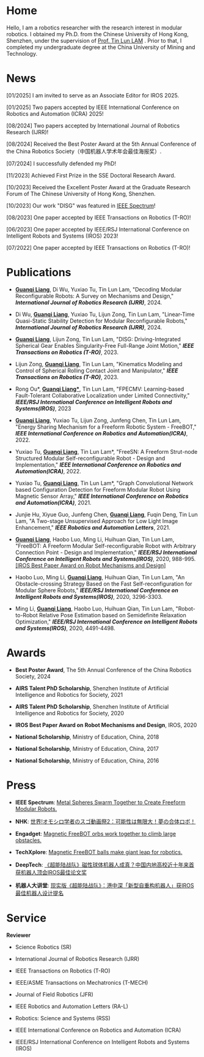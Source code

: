 # Home

Hello, I am a robotics researcher with the research interest in modular robotics. I obtained my Ph.D. from the Chinese University of Hong Kong, Shenzhen, under the supervision of [Prof. Tin Lun LAM](https://sites.google.com/site/lamtinlun) . Prior to that, I completed my undergraduate degree at the China University of Mining and Technology.
 
# News

[01/2025] I am invited to serve as an Associate Editor for IROS 2025.

[01/2025] Two papers accepted by IEEE International Conference on Robotics and Automation (ICRA) 2025!

[08/2024] Two papers accepted by International Journal of Robotics Research (IJRR)!

[08/2024] Received the Best Poster Award at the 5th Annual Conference of the China Robotics Society（中国机器人学术年会最佳海报奖）.

[07/2024] I successfully defended my PhD!

[11/2023] Achieved First Prize in the SSE Doctoral Research Award.

[10/2023] Received the Excellent Poster Award at the Graduate Research Forum of The Chinese University of Hong Kong, Shenzhen.

[10/2023] Our work "DISG" was featured in [IEEE Spectrum](https://spectrum.ieee.org/video-friday-welcome-to-fall#:~:text=%5B%20Freeform%20Robotics%20%5D)! 

[08/2023] One paper accepted by IEEE Transactions on Robotics (T-RO)!

[06/2023] One paper accepted by IEEE/RSJ International Conference on Intelligent Robots and Systems (IROS) 2023!

[07/2022] One paper accepted by IEEE Transactions on Robotics (T-RO)!


# Publications

* <strong><u>Guanqi Liang</u></strong>, Di Wu, Yuxiao Tu, Tin Lun Lam, "Decoding Modular Reconfigurable Robots: A Survey on Mechanisms and Design," <strong><i>International Journal of Robotics Research (IJRR)</i></strong>, 2024.

* Di Wu, <strong><u>Guanqi Liang</u></strong>, Yuxiao Tu, Lijun Zong, Tin Lun Lam, "Linear-Time Quasi-Static Stability Detection for Modular Reconfigurable Robots," <strong><i>International Journal of Robotics Research (IJRR)</i></strong>, 2024.

* <strong><u>Guanqi Liang</u></strong>, Lijun Zong, Tin Lun Lam, "DISG: Driving-Integrated Spherical Gear Enables Singularity-Free Full-Range Joint Motion," <strong><i>IEEE Transactions on Robotics (T-RO)</i></strong>, 2023.

* Lijun Zong, <strong><u>Guanqi Liang</u></strong>, Tin Lun Lam, "Kinematics Modeling and Control of Spherical Rolling Contact Joint and Manipulator," <strong><i>IEEE Transactions on Robotics (T-RO)</i></strong>, 2023.

* Rong Ou*, <strong><u>Guanqi Liang*</u></strong>, Tin Lun Lam, "FPECMV: Learning-based Fault-Tolerant Collaborative Localization under Limited Connectivity," <strong><i>IEEE/RSJ International Conference on Intelligent Robots and Systems(IROS)</i></strong>, 2023

* <strong><u>Guanqi Liang</u></strong>, Yuxiao Tu, Lijun Zong, Junfeng Chen, Tin Lun Lam, "Energy Sharing Mechanism for a Freeform Robotic System - FreeBOT," <strong><i>IEEE International Conference on Robotics and Automation(ICRA)</i></strong>, 2022.
 
* Yuxiao Tu, <strong><u>Guanqi Liang</u></strong>, Tin Lun Lam*, "FreeSN: A Freeform Strut-node Structured Modular Self-reconfigurable Robot - Design and Implementation," <strong><i>IEEE International Conference on Robotics and Automation(ICRA)</i></strong>, 2022.
 
* Yuxiao Tu, <strong><u>Guanqi Liang</u></strong>, Tin Lun Lam*, "Graph Convolutional Network based Configuration Detection for Freeform Modular Robot Using Magnetic Sensor Array," <strong><i>IEEE International Conference on Robotics and Automation(ICRA)</i></strong>, 2021.

* Junjie Hu, Xiyue Guo, Junfeng Chen, <strong><u>Guanqi Liang</u></strong>, Fuqin Deng, Tin Lun Lam, "A Two-stage Unsupervised Approach for Low Light Image Enhancement," <strong><i>IEEE Robotics and Automation Letters</i></strong>, 2021.

* <strong><u>Guanqi Liang</u></strong>, Haobo Luo, Ming Li, Huihuan Qian, Tin Lun Lam, "FreeBOT: A Freeform Modular Self-reconfigurable Robot with Arbitrary Connection Point - Design and Implementation," <strong><i>IEEE/RSJ International Conference on Intelligent Robots and Systems(IROS)</i></strong>, 2020, 988-995. [[IROS Best Paper Award on Robot Mechanisms and Design]](https://www.ieee-ras.org/about-ras/latest-news/iros-2020-award-recipients-honored)

* Haobo Luo, Ming Li, <strong><u>Guanqi Liang</u></strong>, Huihuan Qian, Tin Lun Lam, "An Obstacle-crossing Strategy Based on the Fast Self-reconfiguration for Modular Sphere Robots," <strong><i>IEEE/RSJ International Conference on Intelligent Robots and Systems(IROS)</i></strong>, 2020, 3296-3303.

* Ming Li, <strong><u>Guanqi Liang</u></strong>, Haobo Luo, Huihuan Qian, Tin Lun Lam, "Robot-to-Robot Relative Pose Estimation based on Semidefinite Relaxation Optimization," <strong><i>IEEE/RSJ International Conference on Intelligent Robots and Systems(IROS)</i></strong>, 2020, 4491-4498.

# Awards

* <strong>Best Poster Award</strong>, The 5th Annual Conference of the China Robotics Society, 2024
 
* <strong>AIRS Talent PhD Scholarship</strong>, Shenzhen Institute of Artificial Intelligence and Robotics for Society, 2021

* <strong>AIRS Talent PhD Scholarship</strong>, Shenzhen Institute of Artificial Intelligence and Robotics for Society, 2020

* <strong>IROS Best Paper Award on Robot Mechanisms and Design</strong>, IROS, 2020

* <strong>National Scholarship</strong>, Ministry of Education, China, 2018

* <strong>National Scholarship</strong>, Ministry of Education, China, 2017

* <strong>National Scholarship</strong>, Ministry of Education, China, 2016

# Press

* <strong>IEEE Spectrum</strong>: [Metal Spheres Swarm Together to Create Freeform Modular Robots.](https://spectrum.ieee.org/automaton/robotics/robotics-hardware/freebots-spheres-swarm-robots)

* <strong>NHK</strong>: [世界!オモシロ学者のスゴ動画祭2：可能性は無限大！夢の合体ロボ！](https://www.nhk.jp/p/ts/KZ9V71RXVZ/episode/te/LXLJ9VNPY6/)

* <strong>Engadget</strong>: [Magnetic FreeBOT orbs work together to climb large obstacles.](https://www.engadget.com/freebot-modular-robot-215021382.html)

* <strong>TechXplore</strong>: [Magnetic FreeBOT balls make giant leap for robotics.](https://techxplore.com/news/2020-11-magnetic-freebot-balls-gianT-RObotics.html)

* <strong>DeepTech</strong>: [《超能陆战队》磁性球体机器人成真？中国内地高校近十年来首获机器人顶会IROS最佳论文奖](https://mp.weixin.qq.com/s/NzLRS9Hhun1nba79GGH9jg)

* <strong>机器人大讲堂</strong>: [现实版《超能陆战队》：港中深「新型自重构机器人」获IROS最佳机器人设计提名](https://mp.weixin.qq.com/s/Knbd47iNVu5qtmXGJRuWSQ)

# Service

<strong>Reviewer</strong>

* Science Robotics (SR)

* International Journal of Robotics Research (IJRR)

* IEEE Transactions on Robotics (T-RO)
  
* IEEE/ASME Transactions on Mechatronics (T-MECH)
  
* Journal of Field Robotics (JFR)

* IEEE Robotics and Automation Letters (RA-L)

* Robotics: Science and Systems (RSS)

* IEEE International Conference on Robotics and Automation (ICRA)

* IEEE/RSJ International Conference on Intelligent Robots and Systems (IROS)
